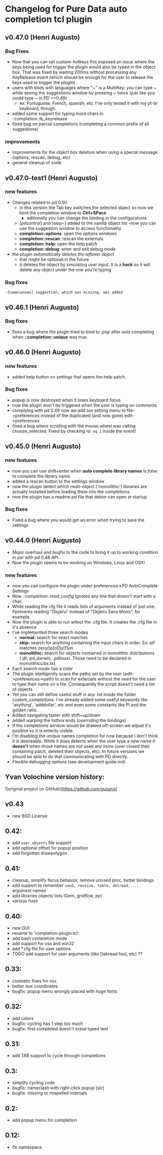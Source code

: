 # Changelog for Pure Data auto completion tcl plugin

## v0.47.0 (Henri Augusto)

### Bug Fixes

  * Now that you can set custom-hotkeys this exposed an issue where the keys being used for trigger the plugin would also be typed in the object box. That was fixed by waiting 200ms without processing any KeyRelease event (which should be enough for the user to release the keys used to trigger the plugin)
  * users with kbds with languages where "~" is a MultiKey: you can type ~ while seeing the suggestions window by pressing ~ twice (just like you could type ~ in PD <=0.49)
    * ex: Portuguese, French, spanish, etc. I've only tested it with my pt-br keyboard, though.
  * added some support for typing more chars in ::completion::lb_keyrelease
  * fixed bug on parcial completions (completing a common prefix of all suggestions)

### improvements

  * improvements for the object box deletion when using a special message (options,  rescan, debug, etc)
  * general cleanup of code


## v0.47.0-test1 (Henri Augusto)

### new features

  * Changes related to pd 0.50
      * in this version the Tab key switches the selected object so now we bind the completion window to **Ctrl+SPace**
        * aditionally you can change the binding in the configurations
      * [pdcontrol] and [slop~] added to the vanilla object list
    -now you can use the suggestion window to access functionality
     * **completion::options**: open the options windows
     * **completion::rescan**: rescan the externals
     * **completion::help**: open the help patch
     * **completion::debug**: enter and exit debug mode
  * _the plugin automatically deletes the leftover object_
    * that might be optional in the future
    * it deletes the object by simulating user input. It is a **hack** so it will delete any object under the one you're typing

### Bug fixes

    -[namecanvas] suggestion, which was missing, was added

## v0.46.1 (Henri Augusto)

### Bug fixes

* fixes a bug where the plugin tried to bind to _.pop_ after auto completing when **::completion::unique** was true.

## v0.46.0 (Henri Augusto)

### new features

* added help button on settings that opens the help patch.

### Bug fixes

* popup is now destroyed when it loses keyboard focus
* now the plugin won't be triggered when the user is typing on comments
* complying with pd 0.49 now we add our setting menu to file->preferences instead of the duplicated (and now gone) edit->preferences
* fixed a bug where scrolling with the mouse wheel was calling choose_selected. Fixed by checking `%b eq 1` inside the <ButtonRelease> event!


## v0.45.0 (Henri Augusto)

### new features
* now you can use shift+enter when **auto complete library names** is *false* to complete the library name.
* added a rescan button to the settings window
* now the plugin detect which multi-object ('monolithic') libraries are actually installed before loading them into the completions
* now the plugin has a readme.pd file that deken can open at startup

### Bug fixes

* Fixed a bug where you would get an error when trying to save the settings


## v0.44.0 (Henri Augusto)

* *Major* overhaul and bugfix to the code to bring it up to working condition in par with pd 0.48 API.
* Now the plugin seems to be working on Windows, Linux and OSX!

### new features

* now you can configure the plugin under preferences->PD AutoComplete Settings
* Now *::completion::read_config* ignores any line that doesn't start with a char. 
* While reading the cfg file it reads lists of arguments instead of just one. Pprevents reading "DejaVu" instead of "DejaVu Sans Mono", for example.
* Now the plugin is able to run witout the .cfg file. It creates the .cfg file in it's absence
* I've implemented three search modes
    * **normal:** search for exact matches
    * **skip:** search for anything containing the input chars in order. Ex: plf matches zexy/[p]o[l]y[f]un
    * **monolithic:** search for objects contained in monolithic distributions (.dll, pd_darwin, .pdlinux). Those need to be declared in monolithicLibs.txt.
* Each search mode has a color
* The plugin intelligently scans the paths set by the user (edit->preferences->path) to scan for externals without the need for the user to type their name on a file. Consequently the script doesn't need a list of objects. 
* Yet you can still define useful stuff in any .txt inside the folder *custom_completions*. I've already added some useful keywords like 'anything', 'adddollar', etc and even some constants like Pi and the golden ratio.
* Added navigating faster with shift+up/down
* added warping the listbox ends (overriding the bindings)
* If the completions window would be drawed off-screen we adjust it's position so it is enterily visible.
* I'm disabling the unique names completion for now because i don't think it is desireable. While it does detects when the user type a new name it **doesn't** when those names are not used any more (user closed their containing patch, deleted their objects, etc). In future versions we should be able to do that communicating with PD directly.
* Flexible debugging options (see development guide.md)



## Yvan Volochine version history: 

![original project on GitHub](https://github.com/gusano/

## v0.43

 - new BSD License


## 0.42:

 - add `user_objects` file support
 - add optional offset for popup position
 - add forgotten drawpolygon

## 0.41:

 - cleanup, simplify focus behavior, remove unused proc, better bindings
 - add support to remember `send, receive, table, delread, ...` argument names
 - add libraries objects lists (Gem, gridflow, py)
 - various fixes

## 0.40:

 - new GUI
 - rename to 'completion-plugin.tcl'
 - add bash completion mode
 - add support for osx and win32
 - add *.cfg file for user options
 - TODO add support for user arguments (like [tabread foo], etc) ??

## 0.33:

 - cosmetic fixes for osx
 - better box coordinates
 - bugfix: popup menu wrongly placed with huge fonts

## 0.32:

 - add colors
 - bugfix: cycling has 1 step too much
 - bugfix: first completed doesn't erase typed text

## 0.31:

 - add TAB support to cycle through completions

## 0.3:

 - simplify cycling code
 - bugfix: nameclash with right-click popup (sic)
 - bugfix: missing or mispelled internals

## 0.2:

 - add popup menu for completion

## 0.12:

 - fix namespace